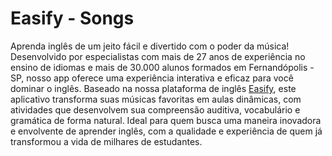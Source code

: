# Easify - Songs

Aprenda inglês de um jeito fácil e divertido com o poder da música! Desenvolvido por especialistas com mais de 27 anos de experiência no ensino de idiomas e mais de 30.000 alunos formados em Fernandópolis - SP, nosso app oferece uma experiência interativa e eficaz para você dominar o inglês.
Baseado na nossa plataforma de inglês <a href="https://easify.com.br">Easify</a>, este aplicativo transforma suas músicas favoritas em aulas dinâmicas, com atividades que desenvolvem sua compreensão auditiva, vocabulário e gramática de forma natural.
Ideal para quem busca uma maneira inovadora e envolvente de aprender inglês, com a qualidade e experiência de quem já transformou a vida de milhares de estudantes.
